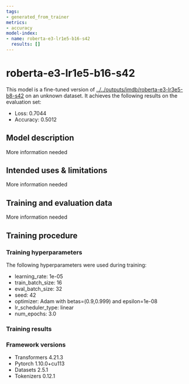 ```yaml
---
tags:
- generated_from_trainer
metrics:
- accuracy
model-index:
- name: roberta-e3-lr1e5-b16-s42
  results: []
---
```


<!-- This model card has been generated automatically according to the information the Trainer had access to. You
should probably proofread and complete it, then remove this comment. -->

# roberta-e3-lr1e5-b16-s42

This model is a fine-tuned version of [../../outputs/imdb/roberta-e3-lr3e5-b8-s42](https://huggingface.co/../../outputs/imdb/roberta-e3-lr3e5-b8-s42) on an unknown dataset.
It achieves the following results on the evaluation set:
- Loss: 0.7044
- Accuracy: 0.5012

## Model description

More information needed

## Intended uses & limitations

More information needed

## Training and evaluation data

More information needed

## Training procedure

### Training hyperparameters

The following hyperparameters were used during training:
- learning_rate: 1e-05
- train_batch_size: 16
- eval_batch_size: 32
- seed: 42
- optimizer: Adam with betas=(0.9,0.999) and epsilon=1e-08
- lr_scheduler_type: linear
- num_epochs: 3.0

### Training results



### Framework versions

- Transformers 4.21.3
- Pytorch 1.10.0+cu113
- Datasets 2.5.1
- Tokenizers 0.12.1
